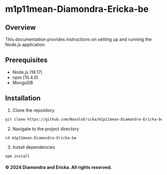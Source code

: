 # m1p11mean-Diamondra-Ericka-be

## Overview 
This documentation provides instructions on setting up and running the Node.js application. 

## Prerequisites
- Node.js (18.17)
- npm (10.4.0)
- MongoDB

## Installation

1. Clone the repository
   
```bash
git clone https://github.com/NasoloEricka/m1p11mean-Diamondra-Ericka-be.git
```

2. Navigate to the project directory 
```
cd m1p11mean-Diamondra-Ericka-be
```

3. Install dependencies

```bash
npm install
```

#### © 2024 Diamondra and Ericka. All rights reserved.
